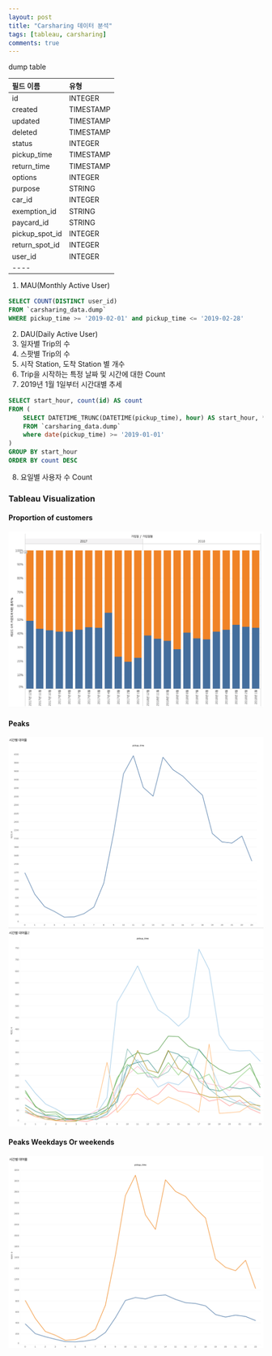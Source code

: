```yaml
---
layout: post
title: "Carsharing 데이터 분석"
tags: [tableau, carsharing]
comments: true
---
```


dump table

| 필드 이름 | 유형 |
|:---|:---|
| id  | INTEGER  |
| created  | TIMESTAMP  |
| updated  | TIMESTAMP  |
| deleted  | TIMESTAMP  |
| status  | INTEGER  |
| pickup_time  | TIMESTAMP  |
| return_time  | TIMESTAMP  |
| options  | INTEGER  |
| purpose  | STRING  |
| car_id  | INTEGER  |
| exemption_id  | STRING  |
| paycard_id  | STRING  |
| pickup_spot_id  | INTEGER  |
| return_spot_id  | INTEGER  |
| user_id  | INTEGER  |
|----

1. MAU(Monthly Active User)

```sql
SELECT COUNT(DISTINCT user_id)
FROM `carsharing_data.dump`
WHERE pickup_time >= '2019-02-01' and pickup_time <= '2019-02-28'
```
2. DAU(Daily Active User)
3. 일자별 Trip의 수
4. 스팟별 Trip의 수
5. 시작 Station, 도착 Station 별 개수
6. Trip을 시작하는 특정 날짜 및 시간에 대한 Count
7. 2019년 1월 1일부터 시간대별 추세
```sql
SELECT start_hour, count(id) AS count
FROM (
	SELECT DATETIME_TRUNC(DATETIME(pickup_time), hour) AS start_hour, *
	FROM `carsharing_data.dump`
	where date(pickup_time) >= '2019-01-01'
)
GROUP BY start_hour
ORDER BY count DESC
```
8. 요일별 사용자 수 Count


### Tableau Visualization

#### Proportion of customers
![정회원/준회원 비율](../images/2019-03-17-carsharing-data-analysis-회원변동.png)

#### Peaks
![PickupTime1](../images/2019-04-16-pickup-time-1.png)
![PickupTime2](../images/2019-04-16-pickup-time-2.png)

#### Peaks Weekdays Or weekends
![PickupTime3](../images/2019-04-16-3-Weekday-or-Weekends.png)